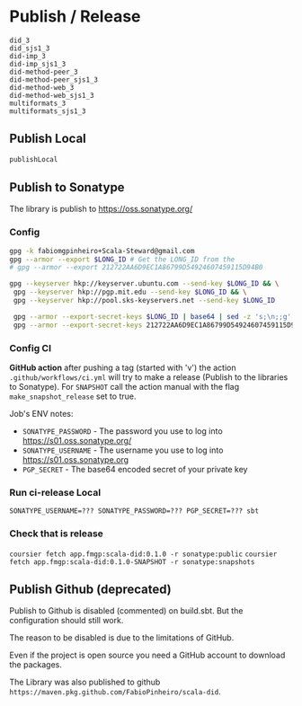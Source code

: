 # Publish / Release

```
did_3
did_sjs1_3
did-imp_3
did-imp_sjs1_3
did-method-peer_3
did-method-peer_sjs1_3
did-method-web_3
did-method-web_sjs1_3
multiformats_3
multiformats_sjs1_3
```

## Publish Local

```sbt
publishLocal
```

## Publish to Sonatype

The library is publish to https://oss.sonatype.org/

### Config 

```zsh
gpg -k fabiomgpinheiro+Scala-Steward@gmail.com
gpg --armor --export $LONG_ID # Get the LONG_ID from the 
# gpg --armor --export 212722AA6D9EC1A86799D54924607459115D94B0

gpg --keyserver hkp://keyserver.ubuntu.com --send-key $LONG_ID && \
 gpg --keyserver hkp://pgp.mit.edu --send-key $LONG_ID && \
 gpg --keyserver hkp://pool.sks-keyservers.net --send-key $LONG_ID

 gpg --armor --export-secret-keys $LONG_ID | base64 | sed -z 's;\n;;g' | xclip -selection clipboard -i # for the PGP_SECRET
 gpg --armor --export-secret-keys 212722AA6D9EC1A86799D54924607459115D94B0 | base64 | sed -z 's;\n;;g' | xclip -selection clipboard -i # for the PGP_SECRET
```

### Config CI

**GitHub action** after pushing a tag (started with 'v') the action `.github/workflows/ci.yml` will try to make a release (Publish to the libraries to Sonatype).
For `SNAPSHOT` call the action manual with the flag `make_snapshot_release` set to true.

Job's ENV notes:
- `SONATYPE_PASSWORD` - The password you use to log into https://s01.oss.sonatype.org/
- `SONATYPE_USERNAME` - The username you use to log into https://s01.oss.sonatype.org
- `PGP_SECRET` -  The base64 encoded secret of your private key

### Run ci-release Local


`SONATYPE_USERNAME=??? SONATYPE_PASSWORD=??? PGP_SECRET=??? sbt`

### Check that is release

`coursier fetch app.fmgp:scala-did:0.1.0 -r sonatype:public`
`coursier fetch app.fmgp:scala-did:0.1.0-SNAPSHOT -r sonatype:snapshots`

## Publish Github (deprecated)

Publish to Github is disabled (commented) on build.sbt.
But the configuration should still work.

The reason to be disabled is due to the limitations of GitHub.

Even if the project is open source you need a GitHub account to download the packages.

The Library was also published to github `https://maven.pkg.github.com/FabioPinheiro/scala-did`.

